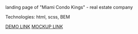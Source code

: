 landing page of "Miami Condo Kings" - real estate company

Technologies: html, scss, BEM

[DEMO LINK](https://<mrfox32>.github.io/<Miami-landing>/)
[MOCKUP LINK](https://www.figma.com/file/nHz8bflIwJaWP3P99vKTH5/miami_home_new)
